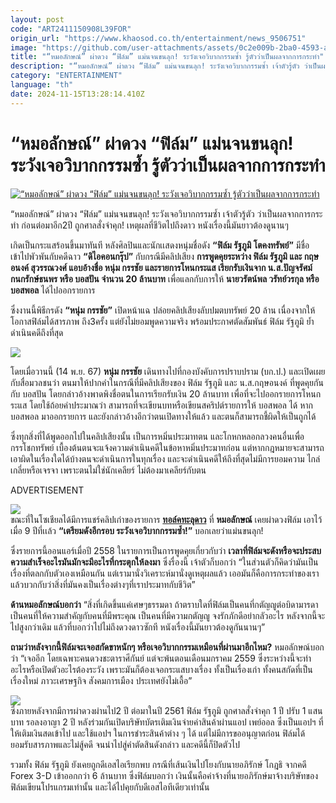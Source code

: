 ```yaml
---
layout: post
code: "ART2411150908L39FOR"
origin_url: "https://www.khaosod.co.th/entertainment/news_9506751"
image: "https://github.com/user-attachments/assets/0c2e009b-2ba0-4593-ad74-19f740142d0e"
title: "“หมอลักษณ์” ผ่าดวง “ฟิล์ม” แม่นจนขนลุก! ระวังเจอวิบากกรรมซ้ำ รู้ตัวว่าเป็นผลจากการกระทำ"
description: "“หมอลักษณ์” ผ่าดวง “ฟิล์ม” แม่นจนขนลุก! ระวังเจอวิบากกรรมซ้ำ เจ้าตัวรู้ตัว ว่าเป็นผลจาการกระทำ ก่อนต่อมาอีก2ปี ถูกศาลสั่งจำคุก! เหตุผลที่ชีวิตไปถึงดาว หนังเรื่องนี้มันยาวต้องดูนานๆ"
category: "ENTERTAINMENT"
language: "th"
date: 2024-11-15T13:28:14.410Z
---
```


# “หมอลักษณ์” ผ่าดวง “ฟิล์ม” แม่นจนขนลุก! ระวังเจอวิบากกรรมซ้ำ รู้ตัวว่าเป็นผลจากการกระทำ

[![“หมอลักษณ์” ผ่าดวง “ฟิล์ม” แม่นจนขนลุก! ระวังเจอวิบากกรรมซ้ำ รู้ตัวว่าเป็นผลจากการกระทำ](https://www.khaosod.co.th/wpapp/uploads/2024/11/Flim-1-1.jpg "“หมอลักษณ์” ผ่าดวง “ฟิล์ม” แม่นจนขนลุก! ระวังเจอวิบากกรรมซ้ำ รู้ตัวว่าเป็นผลจากการกระทำ")](https://www.khaosod.co.th/wpapp/uploads/2024/11/Flim-1-1.jpg)

“หมอลักษณ์” ผ่าดวง “ฟิล์ม” แม่นจนขนลุก! ระวังเจอวิบากกรรมซ้ำ เจ้าตัวรู้ตัว ว่าเป็นผลจากการกระทำ ก่อนต่อมาอีก2ปี ถูกศาลสั่งจำคุก! เหตุผลที่ชีวิตไปถึงดาว หนังเรื่องนี้มันยาวต้องดูนานๆ

เกิดเป็นกระแสร้อนขึ้นมาทันที หลังศิลปินและนักเเสดงหนุ่มชื่อดัง **“ฟิล์ม รัฐภูมิ โตคงทรัพย์”** มีชื่อเข้าไปพัวพันกับคดีฉาว **“ดิไอคอนกรุ๊ป”** กับกรณีมีคลิปเสียง **การพูดคุยระหว่าง ฟิล์ม รัฐภูมิ และ กฤษอนงค์ สุวรรณวงศ์ แอบอ้างชื่อ หนุ่ม กรรชัย และรายการโหนกระแส เรียกรับเงินจาก น.ส.ปัญจรัศม์ กนกรักษ์ธนพร หรือ บอสปัน จำนวน 20 ล้านบาท** เพื่อแลกกับการให้ **นายวรัตน์พล วรัทย์วรกุล หรือ บอสพอล** ได้ไปออกรายการ

ซึ่งงานนี้พิธีกรดัง **“หนุ่ม กรรชัย”** เปิดหน้าแฉ ปล่อยคลิปเสียงลับปมตบทรัพย์ 20 ล้าน เนื่องจากให้โอกาสฟิล์มได้สารภาพ ถึง3ครั้ง แต่ยังไม่ยอมพูดความจริง พร้อมประกาศตัดสัมพันธ์ ฟิล์ม รัฐภูมิ ย้ำดำเนินคดีถึงที่สุด

![](https://www.khaosod.co.th/wpapp/uploads/2024/11/Flim-1-2.jpg)

โดยเมื่อวานนี้ (14 พ.ย. 67) **หนุ่ม กรรชัย** เดินทางไปที่กองบังคับการปราบปราม (บก.ป.) และเปิดเผยกับสื่อมวลชนว่า ตนมาให้ปากคำในกรณีที่มีคลิปเสียงของ ฟิล์ม รัฐภูมิ และ น.ส.กฤษอนงค์ ที่พูดคุยกันกับ บอสปัน โดยกล่าวอ้างพาดพิงชื่อตนในการเรียกรับเงิน 20 ล้านบาท เพื่อที่จะไปออกรายการโหนกระแส โดยใช้ถ้อยคำประมาณว่า สามารถที่จะเขียนบทหรือเขียนสคริปต์รายการให้ บอสพอล ได้ หาก บอสพอล มาออกรายการ และยังกล่าวอ้างอีกว่าตนเปิดทางให้แล้ว และตนก็สามารถชี้ผิดให้เป็นถูกได้

ซึ่งทุกสิ่งที่ได้พูดออกไปในคลิปเสียงนั้น เป็นการหมิ่นประมาทตน และโกหกหลอกลวงคนอื่นเพื่อกรรโชกทรัพย์ เบื้องต้นตนจะแจ้งความดำเนินคดีในข้อหาหมิ่นประมาทก่อน แต่หากกฎหมายจะสามารถเอาผิดในเรื่องใดได้บ้างตนจะดำเนินการในทุกเรื่อง และจะดำเนินคดีให้ถึงที่สุดไม่มีการยอมความ ไกล่เกลี่ยหรือเจรจา เพราะตนไม่ใช่นักเคลียร์ ไม่ต้องมาเคลียร์กับตน

ADVERTISEMENT

![](https://www.khaosod.co.th/wpapp/uploads/2024/11/Flim-2.png)  
ขณะที่ในโซเชียลได้มีการแชร์คลิปเก่าของรายการ [**ทอล์คทะลุดาว**](https://www.youtube.com/watch?v=jnXDqKcDhYc&t=316s) ที่ **หมอลักษณ์** เคยผ่าดวงฟิล์ม เอาไว้ เมื่อ 9 ปีที่เเล้ว **“เตรียมดังอีกรอบ ระวังเจอวิบากกรรมซ้ำ!”** บอกเลยว่าแม่นขนลุก!

ซึ่งรายการนี้ออนแอร์เมื่อปี 2558 ในรายการเป็นการพูดคุยเกี่ยวกับว่า **เวลาที่ฟิล์มจะดังหรือจะประสบความสำเร็จอะไรมันมักจะมีอะไรที่กระตุกให้ลงมา** ซึ่งรื่องนี้ เจ้าตัวก็บอกว่า “ในส่วนตัวก็คิดว่ามันเป็นเรื่องที่ตลกกับตัวเองเหมือนกัน แต่เรามานั่งวิเคราะห์มานั่งดูเหตุผลแล้ว เออมันก็คือการกระทำของเรา แล้วบวกกับว่าสิ่งที่มันคงเป็นเรื่องต่างๆที่เราประมาทกับชีวิต”

**ด้านหมอลักษณ์บอกว่า** “สิ่งที่เกิดขึ้นแค่เศษๆธรรมดา ถ้าตราบใดที่ฟิล์มเป็นคนที่กตัญญูต่อบิดามารดา เป็นคนที่ให้ความสำคัญกับคนที่มีพระคุณ เป็นคนที่มีความกตัญญู จงรักภักดีอย่ากลัวอะไร หลังจากนี้จะไปสูงกว่าเดิม แล้วที่บอกว่าไปไม่ถึงดวงดาวซักที หนังเรื่องนี้มันยาวต้องดูกันนานๆ”

**ถามว่าหลังจากนี้ฟิล์มจะเจอสกัดขาหนักๆ หรือเจอวิบากกรรมเหมือนที่ผ่านมาอีกไหม?** หมอลักษณ์บอกว่า “เจออีก โดยเฉพาะคนดวงชะตาราศีกันย์ แต่จะพ้นตอนเดือนมกราคม 2559 ซึ่งระหว่างนี้จะทำอะไรหรือเปิดตัวอะไรต้องระวัง เพราะมันก็ต้องเจอกระแสบางเรื่อง ทั้งเป็นเรื่องเก่า ทั้งคนสกัดที่เป็นเรื่องใหม่ ภาวะเศรษฐกิจ สังคมการเมือง ประเทศยังไม่เอื้อ”

![](https://www.khaosod.co.th/wpapp/uploads/2024/11/Flim-1.png)  
ซึ่งภายหลังจากมีการผ่าดวงผ่านไป2 ปี ต่อมาในปี 2561 ฟิล์ม รัฐภูมิ ถูกศาลสั่งจำคุก 1 ปี ปรับ 1 แสนบาท รอลงอาญา 2 ปี หลังร่วมกันเปิดบริษัทบัตรเติมเงินจ่ายค่าสินค้าผ่านแอป เพย์ออล ซึ่งเป็นแอปฯ ที่ให้เติมเงินสดเข้าไป และใช้แอปฯ ในการชำระสินค้าต่าง ๆ ได้ แต่ไม่มีการขออนุญาตก่อน ฟิล์มได้ยอมรับสารภาพและไม่สู้คดี จนนำไปสู่คำตัดสินดังกล่าว และคดีนี้ก็ปิดตัวไป

รวมทั้ง ฟิล์ม รัฐภูมิ ยังเคยถูกดีเอสไอเรียกพบ กรณีที่เส้นเงินไปโยงกับนายอภิรักษ์ โกฎธิ จากคดี Forex 3-D เข้าออกกว่า 6 ล้านบาท ซึ่งฟิล์มบอกว่า เงินนั้นคือค่าจ้างที่นายอภิรักษ์มาจ้างบริษัทของฟิล์มเขียนโปรแกรมเท่านั้น และได้ไปคุยกับดีเอสไอทีเดียวเท่านั้น

